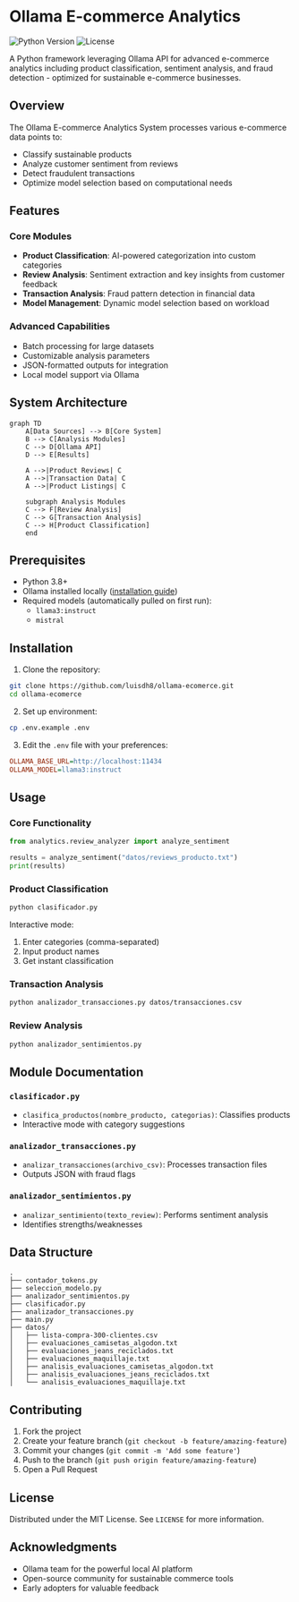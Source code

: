 # Ollama E-commerce Analytics

![Python Version](https://img.shields.io/badge/python-3.8%2B-blue)
![License](https://img.shields.io/badge/license-MIT-green)

A Python framework leveraging Ollama API for advanced e-commerce analytics including product classification, sentiment analysis, and fraud detection - optimized for sustainable e-commerce businesses.

## Overview

The Ollama E-commerce Analytics System processes various e-commerce data points to:
- Classify sustainable products
- Analyze customer sentiment from reviews
- Detect fraudulent transactions
- Optimize model selection based on computational needs

## Features

### Core Modules
- **Product Classification**: AI-powered categorization into custom categories
- **Review Analysis**: Sentiment extraction and key insights from customer feedback
- **Transaction Analysis**: Fraud pattern detection in financial data
- **Model Management**: Dynamic model selection based on workload

### Advanced Capabilities
- Batch processing for large datasets
- Customizable analysis parameters
- JSON-formatted outputs for integration
- Local model support via Ollama

## System Architecture

```mermaid
graph TD
    A[Data Sources] --> B[Core System]
    B --> C[Analysis Modules]
    C --> D[Ollama API]
    D --> E[Results]
    
    A -->|Product Reviews| C
    A -->|Transaction Data| C
    A -->|Product Listings| C
    
    subgraph Analysis Modules
    C --> F[Review Analysis]
    C --> G[Transaction Analysis]
    C --> H[Product Classification]
    end
```

## Prerequisites

- Python 3.8+
- Ollama installed locally ([installation guide](https://ollama.ai/))
- Required models (automatically pulled on first run):
  - `llama3:instruct`
  - `mistral`

## Installation

1. Clone the repository:
```bash
git clone https://github.com/luisdh8/ollama-ecomerce.git
cd ollama-ecomerce
```

2. Set up environment:
```bash
cp .env.example .env
```
3. Edit the `.env` file with your preferences:
```ini
OLLAMA_BASE_URL=http://localhost:11434
OLLAMA_MODEL=llama3:instruct
```

## Usage

### Core Functionality

```python
from analytics.review_analyzer import analyze_sentiment

results = analyze_sentiment("datos/reviews_producto.txt")
print(results)
```

### Product Classification
```bash
python clasificador.py
```
Interactive mode:
1. Enter categories (comma-separated)
2. Input product names
3. Get instant classification

### Transaction Analysis
```bash
python analizador_transacciones.py datos/transacciones.csv
```

### Review Analysis
```bash
python analizador_sentimientos.py
```

## Module Documentation

### `clasificador.py`
- `clasifica_productos(nombre_producto, categorias)`: Classifies products
- Interactive mode with category suggestions

### `analizador_transacciones.py`
- `analizar_transacciones(archivo_csv)`: Processes transaction files
- Outputs JSON with fraud flags

### `analizador_sentimientos.py`
- `analizar_sentimiento(texto_review)`: Performs sentiment analysis
- Identifies strengths/weaknesses

## Data Structure

```
.
├── contador_tokens.py
├── seleccion_modelo.py
├── analizador_sentimientos.py
├── clasificador.py
├── analizador_transacciones.py
├── main.py
├── datos/
│   ├── lista-compra-300-clientes.csv
│   ├── evaluaciones_camisetas_algodon.txt
│   ├── evaluaciones_jeans_reciclados.txt
│   ├── evaluaciones_maquillaje.txt
│   ├── analisis_evaluaciones_camisetas_algodon.txt
│   ├── analisis_evaluaciones_jeans_reciclados.txt
│   └── analisis_evaluaciones_maquillaje.txt
```

## Contributing

1. Fork the project
2. Create your feature branch (`git checkout -b feature/amazing-feature`)
3. Commit your changes (`git commit -m 'Add some feature'`)
4. Push to the branch (`git push origin feature/amazing-feature`)
5. Open a Pull Request

## License

Distributed under the MIT License. See `LICENSE` for more information.

## Acknowledgments

- Ollama team for the powerful local AI platform
- Open-source community for sustainable commerce tools
- Early adopters for valuable feedback
```
